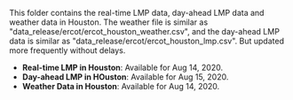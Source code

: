 This folder contains the real-time LMP data, day-ahead LMP data and weather data in Houston. The weather file is similar as "data_release/ercot/ercot_houston_weather.csv", and the day-ahead LMP data is similar as "data_release/ercot/ercot_houston_lmp.csv". But updated more frequently without delays.

- **Real-time LMP in Houston**: Available for Aug 14, 2020.
- **Day-ahead LMP in HOuston**: Available for Aug 15, 2020.
- **Weather Data in Houston**: Available for Aug 14, 2020.